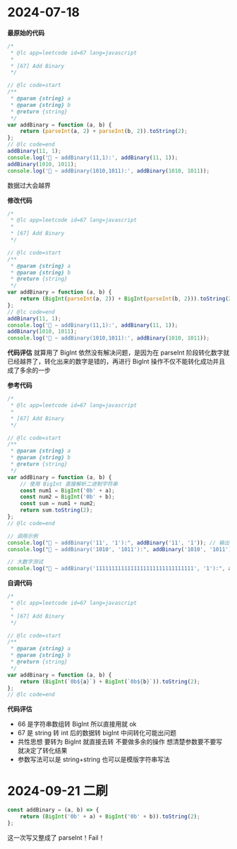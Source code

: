 # 2024-07-18

**最原始的代码**

```javascript
/*
 * @lc app=leetcode id=67 lang=javascript
 *
 * [67] Add Binary
 */

// @lc code=start
/**
 * @param {string} a
 * @param {string} b
 * @return {string}
 */
var addBinary = function (a, b) {
	return (parseInt(a, 2) + parseInt(b, 2)).toString(2);
};
// @lc code=end
addBinary(11, 1);
console.log('🚀 ~ addBinary(11,1):', addBinary(11, 1));
addBinary(1010, 1011);
console.log('🚀 ~ addBinary(1010,1011):', addBinary(1010, 1011));
```

数据过大会越界

**修改代码**

```javascript
/*
 * @lc app=leetcode id=67 lang=javascript
 *
 * [67] Add Binary
 */

// @lc code=start
/**
 * @param {string} a
 * @param {string} b
 * @return {string}
 */
var addBinary = function (a, b) {
	return (BigInt(parseInt(a, 2)) + BigInt(parseInt(b, 2))).toString(2);
};
// @lc code=end
addBinary(11, 1);
console.log('🚀 ~ addBinary(11,1):', addBinary(11, 1));
addBinary(1010, 1011);
console.log('🚀 ~ addBinary(1010,1011):', addBinary(1010, 1011));
```

**代码评估**
就算用了 BigInt 依然没有解决问题，是因为在 parseInt 阶段转化数字就已经越界了，转化出来的数字是错的，再进行 BigInt 操作不仅不能转化成功并且成了多余的一步

**参考代码**

```javascript
/*
 * @lc app=leetcode id=67 lang=javascript
 *
 * [67] Add Binary
 */

// @lc code=start
/**
 * @param {string} a
 * @param {string} b
 * @return {string}
 */
var addBinary = function (a, b) {
	// 使用 BigInt 直接解析二进制字符串
	const num1 = BigInt('0b' + a);
	const num2 = BigInt('0b' + b);
	const sum = num1 + num2;
	return sum.toString(2);
};
// @lc code=end

// 调用示例
console.log("🚀 ~ addBinary('11', '1'):", addBinary('11', '1')); // 输出: "100"
console.log("🚀 ~ addBinary('1010', '1011'):", addBinary('1010', '1011')); // 输出: "10101"

// 大数字测试
console.log("🚀 ~ addBinary('1111111111111111111111111111111', '1'):", addBinary('1111111111111111111111111111111', '1')); // 输出: "10000000000000000000000000000000"
```

**自调代码**

```javascript
/*
 * @lc app=leetcode id=67 lang=javascript
 *
 * [67] Add Binary
 */

// @lc code=start
/**
 * @param {string} a
 * @param {string} b
 * @return {string}
 */
var addBinary = function (a, b) {
	return (BigInt(`0b${a}`) + BigInt(`0b${b}`)).toString(2);
};
// @lc code=end
```

**代码评估**

-   66 是字符串数组转 BigInt 所以直接用就 ok
-   67 是 string 转 int 后的数据转 bigInt 中间转化可能出问题
-   共性思想 要转为 BigInt 就直接去转 不要做多余的操作 想清楚参数要不要写 就决定了转化结果
-   参数写法可以是 string+string 也可以是模版字符串写法

# 2024-09-21 二刷

```js
const addBinary = (a, b) => {
	return (BigInt('0b' + a) + BigInt('0b' + b)).toString(2);
};
```

这一次写又整成了 parseInt！Fail！
